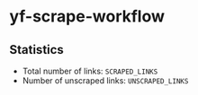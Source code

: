 # yf-scrape-workflow
## Statistics

- Total number of links: `SCRAPED_LINKS`
- Number of unscraped links: `UNSCRAPED_LINKS`
